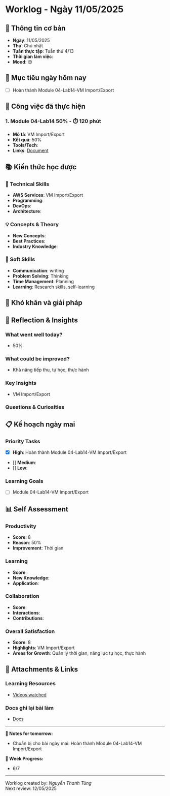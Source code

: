 # Worklog - Ngày 11/05/2025

## 📅 Thông tin cơ bản
- **Ngày**: 11/05/2025
- **Thứ**: Chủ nhật
- **Tuần thực tập**: Tuần thứ 4/13
- **Thời gian làm việc**: 
- **Mood**: 😊

## 🎯 Mục tiêu ngày hôm nay
- [ ] Hoàn thành Module 04-Lab14-VM Import/Export

## 💼 Công việc đã thực hiện

### 1. Module 04-Lab14 50% - ⏱️ 120 phút
- **Mô tả**: VM Import/Export
- **Kết quả**: 50%
- **Tools/Tech**: 
- **Links**: [Document](https://docs.google.com/document/d/1rY5UeEfIcCygAXn08EP9AaQdeMBxmOd-DFPtCU5Kis0/edit?usp=sharing)

## 📚 Kiến thức học được

### 🔧 Technical Skills
- **AWS Services**: VM Import/Export
- **Programming**: 
- **DevOps**: 
- **Architecture**: 

### 💡 Concepts & Theory
- **New Concepts**: 
- **Best Practices**: 
- **Industry Knowledge**: 

### 🤝 Soft Skills
- **Communication**: writing
- **Problem Solving**: Thinking
- **Time Management**: Planning
- **Learning**: Research skills, self-learning

## 🚧 Khó khăn và giải pháp

## 💭 Reflection & Insights

### What went well today?
- 50%

### What could be improved?
- Khả năng tiếp thu, tự học, thực hành

### Key Insights
- VM Import/Export

### Questions & Curiosities

## 📋 Kế hoạch ngày mai

### Priority Tasks
- [x] **High**: Hoàn thành Module 04-Lab14-VM Import/Export
- [] **Medium**: 
- [] **Low**: 

### Learning Goals
- [ ] Module 04-Lab14-VM Import/Export

## 📊 Self Assessment

### Productivity
- **Score**: 8
- **Reason**: 50%
- **Improvement**: Thời gian

### Learning
- **Score**: 
- **New Knowledge**: 
- **Application**: 

### Collaboration
- **Score**: 
- **Interactions**: 
- **Contributions**: 

### Overall Satisfaction
- **Score**: 8
- **Highlights**: VM Import/Export
- **Areas for Growth**: Quản lý thời gian, năng lực tự học, thực hành


## 📎 Attachments & Links

### Learning Resources
- [Videos watched](https://www.youtube.com/watch?v=IHxgFMlL3y8&list=PLahN4TLWtox2a3vElknwzU_urND8hLn1i&index=107&pp=iAQB)

### Docs ghi lại bài làm
- [Docs](https://docs.google.com/document/d/1jCs6VcZ1p-7aiUAHrhqI7c7-eau0qEjmFjspYyS3QHU/edit?usp=sharing)

---

**📝 Notes for tomorrow:**
- Chuẩn bị cho bài ngày mai: Hoàn thành Module 04-Lab14-VM Import/Export

**🎯 Week Progress:**
- 6/7

---
Worklog created by: *Nguyễn Thanh Tùng*  
Next review: 12/05/2025

